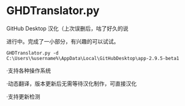 # GHDTranslator.py

GitHub Desktop 汉化（上次误删后，咕了好久的说

进行中。完成了一小部分，有兴趣的可以试试。

```
GHDTranslator.py -d C:\Users\%username%\AppData\Local\GitHubDesktop\app-2.9.5-beta1
```

·支持各种操作系统

·动态翻译，版本更新后无需等待汉化制作，可直接汉化

·支持更新检测
